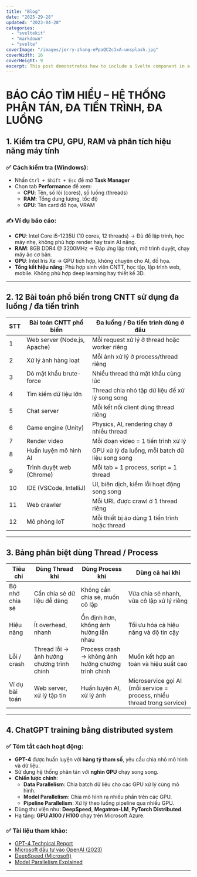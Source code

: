 ```yaml
---
title: "Blog"
date: "2025-29-28"
updated: "2023-04-28"
categories:
  - "sveltekit"
  - "markdown"
  - "svelte"
coverImage: "/images/jerry-zhang-ePpaQC2c1xA-unsplash.jpg"
coverWidth: 16
coverHeight: 9
excerpt: This post demonstrates how to include a Svelte component in a Markdown post.
---
```


# BÁO CÁO TÌM HIỂU – HỆ THỐNG PHÂN TÁN, ĐA TIẾN TRÌNH, ĐA LUỒNG

## **1. Kiểm tra CPU, GPU, RAM và phân tích hiệu năng máy tính**

### ✅ Cách kiểm tra (Windows):
- Nhấn `Ctrl + Shift + Esc` để mở **Task Manager**
- Chọn tab **Performance** để xem:
  - **CPU**: Tên, số lõi (cores), số luồng (threads)
  - **RAM**: Tổng dung lượng, tốc độ
  - **GPU**: Tên card đồ họa, VRAM

### ✍️ Ví dụ báo cáo:
- **CPU**: Intel Core i5-1235U (10 cores, 12 threads) → Đủ để lập trình, học máy nhẹ, không phù hợp render hay train AI nặng.
- **RAM**: 8GB DDR4 @ 3200MHz → Đáp ứng lập trình, mở trình duyệt, chạy máy ảo cơ bản.
- **GPU**: Intel Iris Xe → GPU tích hợp, không chuyên cho AI, đồ họa.
- **Tổng kết hiệu năng**: Phù hợp sinh viên CNTT, học tập, lập trình web, mobile. Không phù hợp deep learning hay thiết kế 3D.

---

## **2. 12 Bài toán phổ biến trong CNTT sử dụng đa luồng / đa tiến trình**

| STT | Bài toán CNTT phổ biến           | Đa luồng / Đa tiến trình dùng ở đâu              |
|-----|----------------------------------|--------------------------------------------------|
| 1   | Web server (Node.js, Apache)     | Mỗi request xử lý ở thread hoặc worker riêng     |
| 2   | Xử lý ảnh hàng loạt              | Mỗi ảnh xử lý ở process/thread riêng             |
| 3   | Dò mật khẩu brute-force          | Nhiều thread thử mật khẩu cùng lúc               |
| 4   | Tìm kiếm dữ liệu lớn             | Thread chia nhỏ tập dữ liệu để xử lý song song   |
| 5   | Chat server                      | Mỗi kết nối client dùng thread riêng             |
| 6   | Game engine (Unity)              | Physics, AI, rendering chạy ở nhiều thread       |
| 7   | Render video                     | Mỗi đoạn video = 1 tiến trình xử lý              |
| 8   | Huấn luyện mô hình AI            | GPU xử lý đa luồng, mỗi batch dữ liệu song song  |
| 9   | Trình duyệt web (Chrome)         | Mỗi tab = 1 process, script = 1 thread           |
| 10  | IDE (VSCode, IntelliJ)           | UI, biên dịch, kiểm lỗi hoạt động song song      |
| 11  | Web crawler                      | Mỗi URL được crawl ở 1 thread riêng              |
| 12  | Mô phỏng IoT                     | Mỗi thiết bị ảo dùng 1 tiến trình hoặc thread     |

---

## **3. Bảng phân biệt dùng Thread / Process**

| Tiêu chí              | Dùng Thread khi                              | Dùng Process khi                                | Dùng cả hai khi                                      |
|-----------------------|-----------------------------------------------|--------------------------------------------------|-------------------------------------------------------|
| Bộ nhớ chia sẻ        | Cần chia sẻ dữ liệu dễ dàng                   | Không cần chia sẻ, muốn cô lập                   | Vừa chia sẻ nhanh, vừa cô lập xử lý riêng             |
| Hiệu năng             | Ít overhead, nhanh                           | Ổn định hơn, không ảnh hưởng lẫn nhau           | Tối ưu hóa cả hiệu năng và độ tin cậy                |
| Lỗi / crash           | Thread lỗi → ảnh hưởng chương trình chính    | Process crash → không ảnh hưởng chương trình chính | Muốn kết hợp an toàn và hiệu suất cao                |
| Ví dụ bài toán        | Web server, xử lý tập tin                     | Huấn luyện AI, xử lý ảnh                         | Microservice gọi AI (mỗi service = process, nhiều thread trong service) |

---

## **4. ChatGPT training bằng distributed system**

### ✅ Tóm tắt cách hoạt động:
- **GPT-4** được huấn luyện với **hàng tỷ tham số**, yêu cầu chia nhỏ mô hình và dữ liệu.
- Sử dụng hệ thống phân tán với **nghìn GPU** chạy song song.
- **Chiến lược chính**:
  - **Data Parallelism**: Chia batch dữ liệu cho các GPU xử lý cùng mô hình.
  - **Model Parallelism**: Chia mô hình ra nhiều phần trên các GPU.
  - **Pipeline Parallelism**: Xử lý theo luồng pipeline qua nhiều GPU.
- Dùng thư viện như: **DeepSpeed**, **Megatron-LM**, **PyTorch Distributed**.
- Hạ tầng: **GPU A100 / H100** chạy trên Microsoft Azure.

### ✅ Tài liệu tham khảo:
- [GPT-4 Technical Report](https://openai.com/research/gpt-4)
- [Microsoft đầu tư vào OpenAI (2023)](https://news.microsoft.com/2023/01/23/microsoft-announces-multiyear-multibillion-dollar-investment-in-openai/)
- [DeepSpeed (Microsoft)](https://www.deepspeed.ai/)
- [Model Parallelism Explained](https://sebastianraschka.com/blog/2021/model-parallelism.html)

---
